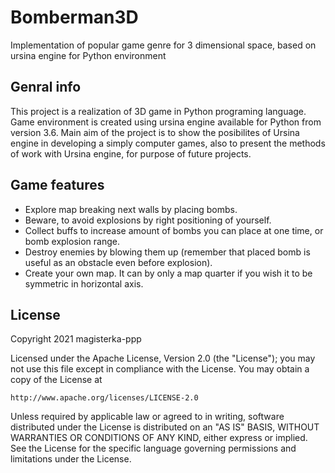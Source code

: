 # Bomberman3D
Implementation of popular game genre for 3 dimensional space, based on ursina engine for Python environment

## Genral info
This project is a realization of 3D game in Python programing language. Game environment is created using ursina engine available for Python from version 3.6. Main aim of the project is to show the posibilites of Ursina engine in developing a simply computer games, also to present the methods of work with Ursina engine, for purpose of future projects.

## Game features
- Explore map breaking next walls by placing bombs.
- Beware, to avoid explosions by right positioning of yourself.
- Collect buffs to increase amount of bombs you can place at one time, or bomb explosion range.
- Destroy enemies by blowing them up (remember that placed bomb is useful as an obstacle even before explosion).
- Create your own map. It can by only a map quarter if you wish it to be symmetric in horizontal axis.

## License
Copyright 2021 magisterka-ppp

Licensed under the Apache License, Version 2.0 (the "License");
you may not use this file except in compliance with the License.
You may obtain a copy of the License at

    http://www.apache.org/licenses/LICENSE-2.0

Unless required by applicable law or agreed to in writing, software
distributed under the License is distributed on an "AS IS" BASIS,
WITHOUT WARRANTIES OR CONDITIONS OF ANY KIND, either express or implied.
See the License for the specific language governing permissions and
limitations under the License.
